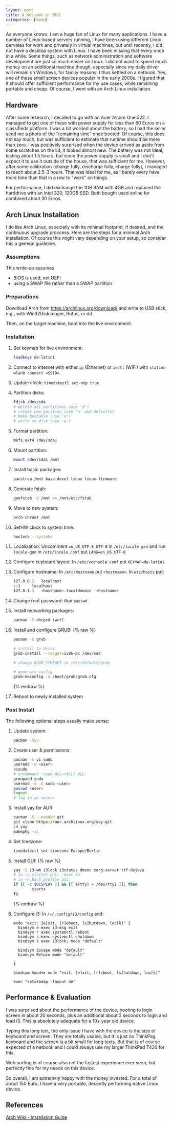 ```yaml
---
layout: post
title: A Netbook in 2021
categories: [home]
---
```


As everyone knows, I am a huge fan of Linux for many applications. I have a number of Linux-based servers running, I have been using different Linux 
dervates for work and privately in virtual machines, but until recently, I did not have a desktop system with Linux. I have been missing that every 
once in a while. Some things, such as network administration and software development are just so much easier on Linux. I did not want to spend much 
money on an additional machine though, especially since my daily driver will remain on Windows, for family reasons. I thus settled on a netbook. Yes, one of these small screen devices popular in the early 2000s. I figured that it should offer sufficient performance for my use cases, while remaining portable and cheap. Of course, I went with an Arch Linux installation.

## Hardware

After some research, I decided to go with an Acer Aspire One 522. I managed to get one of these with power supply for less than 80 Euros on a classifieds 
platform. I was a bit worried about the battery, so I had the seller send me a photo of the "remaining time" once booted. Of course, this does not say 
much, but was sufficient to estimate that runtime should be more than zero.
I was positively surprised when the device arrived as aside from some scratches on the lid, it looked almost new. The battery was not ideal, lasting 
about 1.5 hours, but since the power supply is small and I don't expect it to use it outside of the house, that was sufficient for me. However, after 
some calibration (charge fully, discharge fully, charge fully), I managed to reach about 2.5-3 hours. That was ideal for me, as I barely every have 
more time than that in a row to "work" on things.

For performance, I did exchange the 1GB RAM with 4GB and replaced the harddrive with an Intel 320, 120GB SSD. Both bought used online for combined about 30 Euros.

## Arch Linux Installation

I do like Arch Linux, especially with its minimal footprint, if desired, and the continuous upgrade proccess. Here are the steps for a minimal Arch 
installation. Of course this might vary depending on your setup, so consider this a general guideline.

### Assumptions

This write-up assumes

- BIOS is used, not UEFI
- using a SWAP file rather than a SWAP partition

### Preparations

Download Arch from https://archlinux.org/download/ and write to USB stick, e.g., with Win32DiskImager, Rufus, or dd.

Then, on the target machine, boot into the live environment.

### Installation

1. Set keymap for live environment:
    ```bash
    loadkeys de-latin1
    ```

2. Connect to internet with either ```ip``` (Ethernet)  or ```iwctl``` (WiFi) with ```station wlan0 connect <SSID>```.

3. Update clock: ```timedatectl set-ntp true```

4. Partition disks:
    ```bash
    fdisk /dev/sda
    # delete all partitions (use 'd')
    # create new parition (use 'n' and defaults)
    # make bootable (use 'a')
    # write to disk (use 'w')
    ```

5. Format partition:
    ```bash
    mkfs.ext4 /dev/sda1
    ```

6. Mount partition:
    ```bash
    mount /dev/sda1 /mnt
    ```

7. Install basic packages:
    ```bash
    pacstrap /mnt base-devel linux linux-firmware
    ```

8. Generate fstab:
    ```bash
    genfstab -U /mnt >> /mnt/etc/fstab
    ```

9. Move to new system:
    ```bash
    arch-chroot /mnt
    ```

10. SetHW clock to system time:
    ```bash
    hwclock --systohc
    ```

11. Localization:
    Uncomment ```en_US.UTF-8 UTF-8``` in ```/etc/locale.gen``` and run ```locale-gen```
    In ```/etc/locale.conf``` put ```LANG=en_US.UTF-8```

12. Configure keyboard layout:
    In ```/etc/vconsole.conf``` put ```KEYMAP=de-latin1```

13. Configure hostname:
    In ```/etc/hostname``` put ```<hostname>```.
    In ```etc/hosts``` put:
    ```bash
    127.0.0.1	localhost
    ::1		localhost
    127.0.1.1	<hostname>.localdomain	<hostname>
    ```

14. Change root password:
    Run ```passwd```

15. Install networking packages:
    ```bash
    pacman -S dhcpcd iwctl
    ```

16. Install and configure GRUB:
    {% raw %}
    ```bash
    pacman -S grub

    # install to drive
    grub-install --target=i386-pc /dev/sda

    # change GRUB_TIMEOUT in /etc/default/grub

    # generate config
    grub-mkconfig -o /boot/grub/grub.cfg
    ```
    {% endraw %}

17. Reboot to newly installed system

### Post Install

The following optional steps usually make sense:

1. Update system:
    ```bash
    pacman -Syu
    ```

2. Create user & permissions:
    ```bash
    pacman -S vi sudo
    useradd -m <user>
    visudo
    # uncomment 'sudo ALL=(ALL) ALL'
    groupadd sudo
    usermod -a -G sudo <user>
    passwd <user>
    logout
    # log in as <user>
    ```

3. Install yay for AUR:
    ```bash
    pacman -S --needed git
    git clone https://aur.archlinux.org/yay.git
    cd yay
    makepkg -si
    ```

4. Set timezone:
    ```bash
    timedatectl set-timezone Europe/Berlin
    ```

5. Install GUI:
    {% raw %}
    ```bash
    yay -S i3-wm i3lock i3status dmenu xorg-server ttf-dejavu
    # in ~/.xinitrc put: 'exec i3'
    # in ~/.bash_profile put:
    if [[ -z $DISPLAY ]] && [[ $(tty) = /dev/tty1 ]]; then
    	    startx
    fi
    ```
    {% endraw %}

6. Configure i3:
    In ```/~/.config/i3/config``` add:

    ```
    mode "exit: [e]xit, [r]eboot, [s]hutdown, loc[k]" {
      bindsym e exec i3-msg exit
      bindsym r exec systemctl reboot
      bindsym s exec systemctl shutdown
      bindsym k exec i3lock; mode "default"

      bindsym Escape mode "default"
      bindsym Return mode "default"

    }

    bindsym $mod+x mode "exit: [e]xit, [r]eboot, [s]hutdown, loc[k]"

    exec "setxkbmap -layout de"
    ```

## Performance & Evaluation

I was surprised about the performance of the device, booting to login screen in about 20 seconds, plus an additional about 3 seconds to login and load 
i3. This is absolutely adequate for a 10+ year old device.

Typing this long text, the only issue I have with the device is the size of keyboard and screen: They are totally usable, but it is just no ThinkPag 
keyboard and the screen is a bit small for long texts. But that is of course expected of a netbook and I could always use my larger ThinkPad T430 for 
this.

Web surfing is of course also not the fastest experience ever seen, but perfectly fine for my needs on this device.

So overall, I am extremely happy with the money invested. For a total of about 150 Euro, I have a very portable, decently performing native Linux 
device.

## References
[Arch Wiki - Installation Guide](https://wiki.archlinux.org/index.php/installation_guide)
